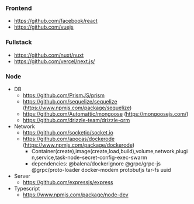 ### Frontend
 - https://github.com/facebook/react
 - https://github.com/vuejs
### Fullstack
 - https://github.com/nuxt/nuxt
 - https://github.com/vercel/next.js/
### Node
 - DB
   - https://github.com/PrismJS/prism
   - https://github.com/sequelize/sequelize (https://www.npmjs.com/package/sequelize)
   - https://github.com/Automattic/mongoose (https://mongoosejs.com/)
   - https://github.com/drizzle-team/drizzle-orm
 - Network
   - https://github.com/socketio/socket.io
   - https://github.com/apocas/dockerode (https://www.npmjs.com/package/dockerode) 
     - Container(create),image(create,load,build),volume,network,plugin,service,task-node-secret-config-exec-swarm
     - dependencies: @balena/dockerignore @grpc/grpc-js @grpc/proto-loader docker-modem protobufjs tar-fs uuid
 - Server
   - https://github.com/expressjs/express
 - Typescript
   - https://www.npmjs.com/package/node-dev
